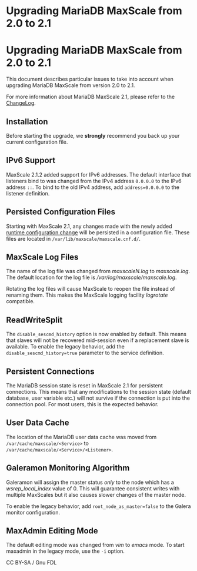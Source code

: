 
# Upgrading MariaDB MaxScale from 2.0 to 2.1

# Upgrading MariaDB MaxScale from 2.0 to 2.1


This document describes particular issues to take into account when upgrading
MariaDB MaxScale from version 2.0 to 2.1.


For more information about MariaDB MaxScale 2.1, please refer to the
[ChangeLog](../mariadb-maxscale-21-maxscale-21-changelog.md).


## Installation


Before starting the upgrade, we **strongly** recommend you back up your current
configuration file.


## IPv6 Support


MaxScale 2.1.2 added support for IPv6 addresses. The default interface that listeners bind to
was changed from the IPv4 address `0.0.0.0` to the IPv6 address `::`. To bind to the old IPv4 address,
add `address=0.0.0.0` to the listener definition.


## Persisted Configuration Files


Starting with MaxScale 2.1, any changes made with the newly added
[runtime configuration change](../maxscale-21-reference/mariadb-maxscale-21-maxadmin-admin-interface.md#runtime-configuration-changes)
will be persisted in a configuration file. These files are located in `/var/lib/maxscale/maxscale.cnf.d/`.


## MaxScale Log Files


The name of the log file was changed from *maxscaleN.log* to *maxscale.log*. The
default location for the log file is */var/log/maxscale/maxscale.log*.


Rotating the log files will cause MaxScale to reopen the file instead of
renaming them. This makes the MaxScale logging facility *logrotate* compatible.


## ReadWriteSplit


The `disable_sescmd_history` option is now enabled by default. This means that
slaves will not be recovered mid-session even if a replacement slave is
available. To enable the legacy behavior, add the `disable_sescmd_history=true`
parameter to the service definition.


## Persistent Connections


The MariaDB session state is reset in MaxScale 2.1 for persistent
connections. This means that any modifications to the session state (default
database, user variable etc.) will not survive if the connection is put into the
connection pool. For most users, this is the expected behavior.


## User Data Cache


The location of the MariaDB user data cache was moved from
`/var/cache/maxscale/<Service>` to `/var/cache/maxscale/<Service>/<Listener>`.


## Galeramon Monitoring Algorithm


Galeramon will assign the master status *only* to the node which has a
*wsrep_local_index* value of 0. This will guarantee consistent writes with
multiple MaxScales but it also causes slower changes of the master node.


To enable the legacy behavior, add `root_node_as_master=false` to the Galera
monitor configuration.


## MaxAdmin Editing Mode


The default editing mode was changed from *vim* to *emacs* mode. To start
maxadmin in the legacy mode, use the `-i` option.


CC BY-SA / Gnu FDL

